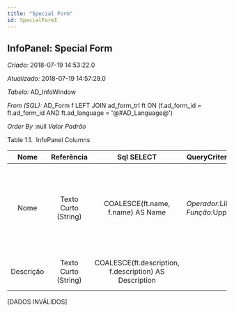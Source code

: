```yaml
---
title: "Special Form"
id: SpecialFormI
---
```

<div id="d214193e1" class="section chapter">

<div class="titlepage">

<div>

<div>

## InfoPanel: Special Form

</div>

</div>

</div>

<span class="emphasis"> *Criado:* </span>2018-07-19 14:53:22.0

<span class="emphasis"> *Atualizado:* </span>2018-07-19 14:57:29.0

<span class="emphasis"> *Tabela:* </span>AD\_InfoWindow

<span class="emphasis"> *From (SQL):* </span>AD\_Form f LEFT JOIN
ad\_form\_trl ft ON (f.ad\_form\_id = ft.ad\_form\_id AND
ft.ad\_language = '@\#AD\_Language@')

<span class="emphasis"> *Order By :*</span>null<span class="emphasis">
*Valor Padrão* </span>

<div id="d214193e27" class="table">

<div class="table-title">

Table 1.1.  InfoPanel
Columns

</div>

<div class="table-contents">

|   Nome    |      Referência      |                       Sql SELECT                       |                                       QueryCriteria                                        |                Descrição                |                                                                       Comentário/Ajuda                                                                       |
| :-------: | :------------------: | :----------------------------------------------------: | :----------------------------------------------------------------------------------------: | :-------------------------------------: | :----------------------------------------------------------------------------------------------------------------------------------------------------------: |
|   Nome    | Texto Curto (String) |           COALESCE(ft.name, f.name) AS Name            | <span class="emphasis">*Operador:*</span>Like <span class="emphasis">*Função:*</span>Upper | Identificador Alfanumérico da entidade  | O nome de uma entidade (registro) é usado como uma opção de pesquisa padrão em adição à chave de pesquisa. O nome pode ter até 60 caracteres de comprimento. |
| Descrição | Texto Curto (String) | COALESCE(ft.description, f.description) AS Description |                                                                                            | Descrição resumida opcional do registro |                                                          Uma descrição é limitada a 255 caracteres.                                                          |

</div>

</div>

  

\[DADOS INVÁLIDOS\]

</div>
